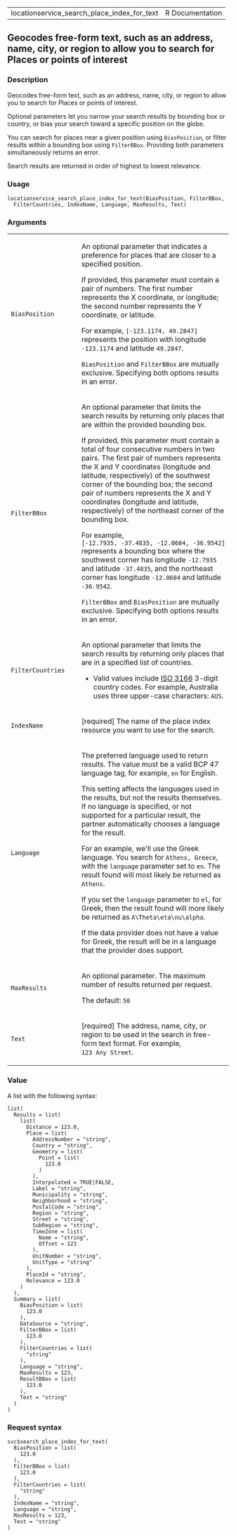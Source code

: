 <table style="width: 100%;">
<tbody>
<tr class="odd">
<td>locationservice_search_place_index_for_text</td>
<td style="text-align: right;">R Documentation</td>
</tr>
</tbody>
</table>

## Geocodes free-form text, such as an address, name, city, or region to allow you to search for Places or points of interest

### Description

Geocodes free-form text, such as an address, name, city, or region to
allow you to search for Places or points of interest.

Optional parameters let you narrow your search results by bounding box
or country, or bias your search toward a specific position on the globe.

You can search for places near a given position using `BiasPosition`, or
filter results within a bounding box using `FilterBBox`. Providing both
parameters simultaneously returns an error.

Search results are returned in order of highest to lowest relevance.

### Usage

    locationservice_search_place_index_for_text(BiasPosition, FilterBBox,
      FilterCountries, IndexName, Language, MaxResults, Text)

### Arguments

<table>
<colgroup>
<col style="width: 35%" />
<col style="width: 65%" />
</colgroup>
<tbody>
<tr class="odd">
<td><code
id="locationservice_search_place_index_for_text_:_BiasPosition">BiasPosition</code></td>
<td><p>An optional parameter that indicates a preference for places that
are closer to a specified position.</p>
<p>If provided, this parameter must contain a pair of numbers. The first
number represents the X coordinate, or longitude; the second number
represents the Y coordinate, or latitude.</p>
<p>For example, <code
style="white-space: pre;">⁠[-123.1174, 49.2847]⁠</code> represents the
position with longitude <code>-123.1174</code> and latitude
<code>49.2847</code>.</p>
<p><code>BiasPosition</code> and <code>FilterBBox</code> are mutually
exclusive. Specifying both options results in an error.</p></td>
</tr>
<tr class="even">
<td><code
id="locationservice_search_place_index_for_text_:_FilterBBox">FilterBBox</code></td>
<td><p>An optional parameter that limits the search results by returning
only places that are within the provided bounding box.</p>
<p>If provided, this parameter must contain a total of four consecutive
numbers in two pairs. The first pair of numbers represents the X and Y
coordinates (longitude and latitude, respectively) of the southwest
corner of the bounding box; the second pair of numbers represents the X
and Y coordinates (longitude and latitude, respectively) of the
northeast corner of the bounding box.</p>
<p>For example, <code
style="white-space: pre;">⁠[-12.7935, -37.4835, -12.0684, -36.9542]⁠</code>
represents a bounding box where the southwest corner has longitude
<code>-12.7935</code> and latitude <code>-37.4835</code>, and the
northeast corner has longitude <code>-12.0684</code> and latitude
<code>-36.9542</code>.</p>
<p><code>FilterBBox</code> and <code>BiasPosition</code> are mutually
exclusive. Specifying both options results in an error.</p></td>
</tr>
<tr class="odd">
<td><code
id="locationservice_search_place_index_for_text_:_FilterCountries">FilterCountries</code></td>
<td><p>An optional parameter that limits the search results by returning
only places that are in a specified list of countries.</p>
<ul>
<li><p>Valid values include <a
href="https://www.iso.org/iso-3166-country-codes.html">ISO 3166</a>
3-digit country codes. For example, Australia uses three upper-case
characters: <code>AUS</code>.</p></li>
</ul></td>
</tr>
<tr class="even">
<td><code
id="locationservice_search_place_index_for_text_:_IndexName">IndexName</code></td>
<td><p>[required] The name of the place index resource you want to use
for the search.</p></td>
</tr>
<tr class="odd">
<td><code
id="locationservice_search_place_index_for_text_:_Language">Language</code></td>
<td><p>The preferred language used to return results. The value must be
a valid BCP 47 language tag, for example, <code>en</code> for
English.</p>
<p>This setting affects the languages used in the results, but not the
results themselves. If no language is specified, or not supported for a
particular result, the partner automatically chooses a language for the
result.</p>
<p>For an example, we'll use the Greek language. You search for <code
style="white-space: pre;">⁠Athens, Greece⁠</code>, with the
<code>language</code> parameter set to <code>en</code>. The result found
will most likely be returned as <code>Athens</code>.</p>
<p>If you set the <code>language</code> parameter to <code>el</code>,
for Greek, then the result found will more likely be returned as <code
class="reqn">A\Theta\eta\nu\alpha</code>.</p>
<p>If the data provider does not have a value for Greek, the result will
be in a language that the provider does support.</p></td>
</tr>
<tr class="even">
<td><code
id="locationservice_search_place_index_for_text_:_MaxResults">MaxResults</code></td>
<td><p>An optional parameter. The maximum number of results returned per
request.</p>
<p>The default: <code>50</code></p></td>
</tr>
<tr class="odd">
<td><code
id="locationservice_search_place_index_for_text_:_Text">Text</code></td>
<td><p>[required] The address, name, city, or region to be used in the
search in free-form text format. For example, <code
style="white-space: pre;">⁠123 Any Street⁠</code>.</p></td>
</tr>
</tbody>
</table>

### Value

A list with the following syntax:

    list(
      Results = list(
        list(
          Distance = 123.0,
          Place = list(
            AddressNumber = "string",
            Country = "string",
            Geometry = list(
              Point = list(
                123.0
              )
            ),
            Interpolated = TRUE|FALSE,
            Label = "string",
            Municipality = "string",
            Neighborhood = "string",
            PostalCode = "string",
            Region = "string",
            Street = "string",
            SubRegion = "string",
            TimeZone = list(
              Name = "string",
              Offset = 123
            ),
            UnitNumber = "string",
            UnitType = "string"
          ),
          PlaceId = "string",
          Relevance = 123.0
        )
      ),
      Summary = list(
        BiasPosition = list(
          123.0
        ),
        DataSource = "string",
        FilterBBox = list(
          123.0
        ),
        FilterCountries = list(
          "string"
        ),
        Language = "string",
        MaxResults = 123,
        ResultBBox = list(
          123.0
        ),
        Text = "string"
      )
    )

### Request syntax

    svc$search_place_index_for_text(
      BiasPosition = list(
        123.0
      ),
      FilterBBox = list(
        123.0
      ),
      FilterCountries = list(
        "string"
      ),
      IndexName = "string",
      Language = "string",
      MaxResults = 123,
      Text = "string"
    )

